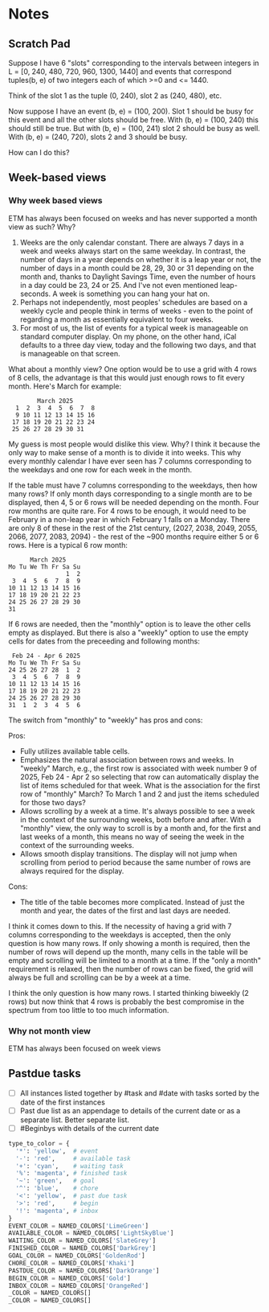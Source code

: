 # Notes

## Scratch Pad

Suppose I have 6 "slots" corresponding to the intervals between integers in L = [0, 240, 480, 720, 960, 1300, 1440] and events that correspond tuples(b, e) of two integers each of which >=0 and <= 1440.

Think of the slot 1 as the tuple (0, 240), slot 2 as (240, 480), etc.

Now suppose I have an event (b, e) = (100, 200). Slot 1 should be busy for this event and all the other slots should be free. With (b, e) = (100, 240) this should still be true. But with (b, e) = (100, 241) slot 2 should be busy as well. With (b, e) = (240, 720), slots 2 and 3 should be busy.

How can I do this?

## Week-based views

### Why week based views

ETM has always been focused on weeks and has never supported a month view as such? Why?

1) Weeks are the only calendar constant. There are always 7 days in a week and weeks always start on the same weekday. In contrast, the number of days in a year depends on whether it is a leap year or not, the number of days in a month could be 28, 29, 30 or 31  depending on the month and, thanks to Daylight Savings Time, even the number of hours in a day could be 23, 24 or 25. And I've not even mentioned leap-seconds. A week is something you can hang your hat on.
2) Perhaps not independently, most peoples' schedules are based on a weekly cycle and people think in terms of weeks - even to the point of regarding a month as essentially equivalent to four weeks.
3) For most of us, the list of events for a typical week is manageable on standard computer display. On my phone, on the other hand, iCal defaults to a three day view, today and the following two days, and that is manageable on that screen.

What about a monthly view? One option would be to use a grid with 4 rows of 8 cells, the advantage is that this would just enough rows to fit every month. Here's March for example:
>
            March 2025
      1  2  3  4  5  6  7  8
      9 10 11 12 13 14 15 16
     17 18 19 20 21 22 23 24 
     25 26 27 28 29 30 31

My guess is most people would dislike this view. Why? I think it because the only way to make sense of a month is to divide it into weeks. This why every monthly calendar I have ever seen has 7 columns corresponding to the weekdays and one row for each week in the month.

If the table must have 7 columns corresponding to the weekdays, then how many rows? If only month days corresponding to a single month are to be displayed, then 4, 5 or 6 rows will be needed depending on the month. Four row months are quite rare. For 4 rows to be enough, it would need to be February in a non-leap year in which February 1 falls on a Monday. There are only 8 of these in the rest of the 21st century, (2027, 2038, 2049, 2055, 2066, 2077, 2083, 2094) - the rest of the ~900 months require either 5 or 6 rows. Here is a typical 6 row month:

>
          March 2025       
    Mo Tu We Th Fr Sa Su  
                    1  2  
     3  4  5  6  7  8  9  
    10 11 12 13 14 15 16  
    17 18 19 20 21 22 23  
    24 25 26 27 28 29 30  
    31                    

If 6 rows are needed, then the "monthly" option is to leave the other cells empty as displayed. But there is also a "weekly" option to use the empty cells for dates from the preceeding and following months:

     Feb 24 - Apr 6 2025      
    Mo Tu We Th Fr Sa Su  
    24 25 26 27 28  1  2  
     3  4  5  6  7  8  9  
    10 11 12 13 14 15 16  
    17 18 19 20 21 22 23  
    24 25 26 27 28 29 30  
    31  1  2  3  4  5  6  

The switch from "monthly" to "weekly" has pros and cons:

Pros:

- Fully utilizes available table cells.
- Emphasizes the natural association between rows and weeks. In "weekly" March, e.g., the first row is associated with week number 9 of 2025, Feb 24 - Apr 2 so selecting that row can automatically display the list of items scheduled for that week. What is the association for the first row of "monthly" March? To March 1 and 2 and just the items scheduled for those two days?
- Allows scrolling by a week at a time. It's always possible to see a week in the context of the surrounding weeks, both before and after. With a "monthly" view, the only way to scroll is by a month and, for the first and last weeks of a month, this means no way of seeing the week in the context of the surrounding weeks.
- Allows smooth display transitions. The display will not jump when scrolling from period to period because the same number of rows are always required for the display.

Cons:

- The title of the table becomes more complicated. Instead of just the month and year, the dates of the first and last days are needed.

I think it comes down to this. If the necessity of having a grid with 7 columns corresponding to the weekdays is accepted,
then the only question is how many rows. If only showing a month is required, then the number of rows will depend up the month, many cells in the table will be empty and scrolling will be limited to a month at a time. If the "only a month" requirement is relaxed, then the number of rows can be fixed, the grid will always be full and scrolling can be by a week at a time.

I think the only question is how many rows. I started thinking biweekly (2 rows) but now think that 4 rows is probably the best compromise in the spectrum from too little to too much information.

### Why not month view

ETM has always been focused on week views

## Pastdue tasks

- [ ] All instances listed together by #task and #date with tasks sorted by the date of the first instances
- [ ] Past due list as an appendage to details of the current date or as a separate list. Better separate list.
- [ ] #Beginbys with details of the current date

```python
type_to_color = {
  '*': 'yellow',  # event 
  '-': 'red',     # available task
  '+': 'cyan',    # waiting task
  '%': 'magenta', # finished task 
  '~': 'green',   # goal 
  '^': 'blue',    # chore 
  '<': 'yellow',  # past due task  
  '>': 'red',     # begin 
  '!': 'magenta', # inbox
}
EVENT_COLOR = NAMED_COLORS['LimeGreen']
AVAILABLE_COLOR = NAMED_COLORS['LightSkyBlue']
WAITING_COLOR = NAMED_COLORS['SlateGrey']
FINISHED_COLOR = NAMED_COLORS['DarkGrey']
GOAL_COLOR = NAMED_COLORS['GoldenRod']
CHORE_COLOR = NAMED_COLORS['Khaki']
PASTDUE_COLOR = NAMED_COLORS['DarkOrange']
BEGIN_COLOR = NAMED_COLORS['Gold']
INBOX_COLOR = NAMED_COLORS['OrangeRed']
_COLOR = NAMED_COLORS[]
_COLOR = NAMED_COLORS[]

```
